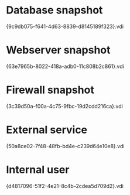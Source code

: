 # Database snapshot
{9c9db075-f641-4d63-8839-d8145189f323}.vdi

# Webserver snapshot
{63e7965b-8022-418a-adb0-11c808b2c861}.vdi

# Firewall snapshot
{3c39d50a-f00a-4c75-9fbc-19d2cdd216ca}.vdi

# External service
{50a8ce02-7f48-48fb-bd4e-c239d64e10e8}.vdi

# Internal user
{d4817096-51f2-4e21-8c4b-2cdea5d709d2}.vdi